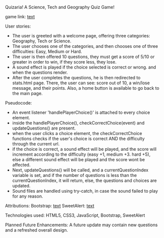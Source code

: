 Quizaria!
A Science, Tech and Geography Quiz Game!



game link: [text](https://sedratiaziz.github.io/quiz-game/)

User stories:
- The user is greeted with a welcome page, offering three categories: Geography, Tech or Science.
- The user chooses one of the categories, and then chooses one of three difficulties: Easy, Medium or Hard.
- The user is then offered 10 questions, they must get a score of 5/10 or greater in order to win, if they score less, they lose.
- A sound effect is played if the choice selected is correct or wrong. and when the questions render.
- After the user completes the questions, he is then redirected to stats.html page. There, the user can see: score out of 10, a win/lose message, and their points. Also, a home button is available to go back to the main page.

Pseudocode:
- An event listener 'handlePlayerChoice()' is attached to every choice element.
- inside the handlePlayerChoice(), checkCorrectChoice(event) and updateQuestions() are present.
- when the user clicks a choice element, the checkCorrectChoice functions checks if the user's choice is correct AND the difficulty through the current url.
- if the choice is correct, a sound effect will be played, and the score will increment according to the difficulty (easy +1, medium +3. hard +5), else a different sound effect will be played and the score wont be affected.
- Next, updateQuestions() will be called, and a currentQuestionIndex variable is set, and if the number of questions is less than the currentQuestionIndex, it will return, else, the questions and choices are updated.
- Sound files are handled using try-catch, in case the sound failed to play for any reason.

Attributions:
Bootstrap: [text](https://getbootstrap.com/)
SweetAlert: [text](https://sweetalert.js.org/)

Technologies used:
HTML5, CSS3, JavaScript, Bootstrap, SweetAlert

Planned Future Enhancements:
A future update may contain new questions and a refreshed overall design.
